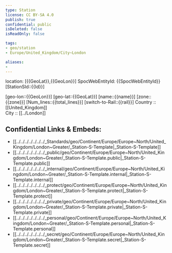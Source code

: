 ```yaml
---
type: Station
license: CC BY-SA 4.0
publish: true
confidential: public
isDeleted: false
isReadOnly: false

tags:
- geo/station
- Europe/United_Kingdom/City~London

aliases:
- 
---
```

location: [{{GeoLat}},{{GeoLon}}] 
SpocWebEntityId: {{SpocWebEntityId}}
[StationSId::{{Id}}] 

[geo-lon::{{GeoLon}}] 
[geo-lat::{{GeoLat}}] 
[name::{{name}}] 
[zone::{{zone}}] 
[Num_lines::{{total_lines}}] 
[switch-to-Rail::{{rail}}] 
Country :: [[United_Kingdom]]  
City :: [[../London]]  



## Confidential Links & Embeds: 
- [[../../../../../../../_Standards/geo/Continent/Europe/Europe~North/United_Kingdom/London~Greater/_Station-S-Template|_Station-S-Template]] 
- [[../../../../../../../_public/geo/Continent/Europe/Europe~North/United_Kingdom/London~Greater/_Station-S-Template.public|_Station-S-Template.public]] 
- [[../../../../../../../_internal/geo/Continent/Europe/Europe~North/United_Kingdom/London~Greater/_Station-S-Template.internal|_Station-S-Template.internal]] 
- [[../../../../../../../_protect/geo/Continent/Europe/Europe~North/United_Kingdom/London~Greater/_Station-S-Template.protect|_Station-S-Template.protect]] 
- [[../../../../../../../_private/geo/Continent/Europe/Europe~North/United_Kingdom/London~Greater/_Station-S-Template.private|_Station-S-Template.private]] 
- [[../../../../../../../_personal/geo/Continent/Europe/Europe~North/United_Kingdom/London~Greater/_Station-S-Template.personal|_Station-S-Template.personal]] 
- [[../../../../../../../_secret/geo/Continent/Europe/Europe~North/United_Kingdom/London~Greater/_Station-S-Template.secret|_Station-S-Template.secret]] 
